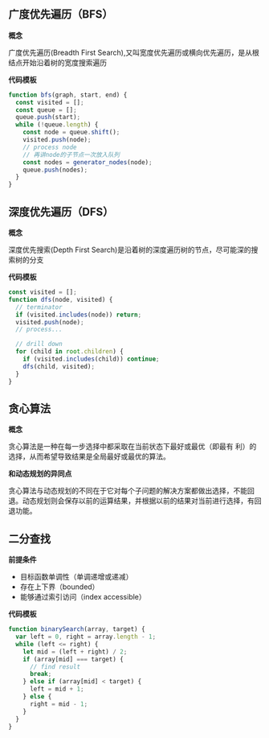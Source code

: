 ## 广度优先遍历（BFS）
**概念**

广度优先遍历(Breadth First Search),又叫宽度优先遍历或横向优先遍历，是从根结点开始沿着树的宽度搜索遍历
    
**代码模板**

```js
function bfs(graph, start, end) {
  const visited = [];
  const queue = [];
  queue.push(start);
  while (!queue.length) {
    const node = queue.shift();
    visited.push(node);
    // process node
    // 再讲node的子节点一次放入队列
    const nodes = generator_nodes(node);
    queue.push(nodes);
  }
}
```

## 深度优先遍历（DFS）
**概念**

深度优先搜索(Depth First Search)是沿着树的深度遍历树的节点，尽可能深的搜索树的分支

**代码模板**

```js
const visited = [];
function dfs(node, visited) {
  // terminator
  if (visited.includes(node)) return;
  visited.push(node);
  // process...

  // drill down
  for (child in root.children) {
    if (visited.includes(child)) continue;
    dfs(child, visited);
  }
}
```
## 贪心算法
**概念**

贪心算法是一种在每一步选择中都采取在当前状态下最好或最优（即最有 利）的选择，从而希望导致结果是全局最好或最优的算法。

**和动态规划的异同点**

贪心算法与动态规划的不同在于它对每个子问题的解决方案都做出选择，不能回退。动态规划则会保存以前的运算结果，并根据以前的结果对当前进行选择，有回退功能。

## 二分查找
**前提条件**
* 目标函数单调性（单调递增或递减）
* 存在上下界（bounded）
* 能够通过索引访问（index accessible）

**代码模板**

```js
function binarySearch(array, target) {
  var left = 0, right = array.length - 1;
  while (left <= right) {
    let mid = (left + right) / 2;
    if (array[mid] === target) {
      // find result
      break;
    } else if (array[mid] < target) {
      left = mid + 1;
    } else {
      right = mid - 1;
    }
  }
}
```